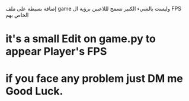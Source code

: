 إضافة بسيطة على ملف game وليست بالشيء الكبير تسمح لللاعبين برؤية ال FPS الخاص بهم
# it's a small Edit on game.py to appear Player's FPS
# if you face any problem just DM me Good Luck.
